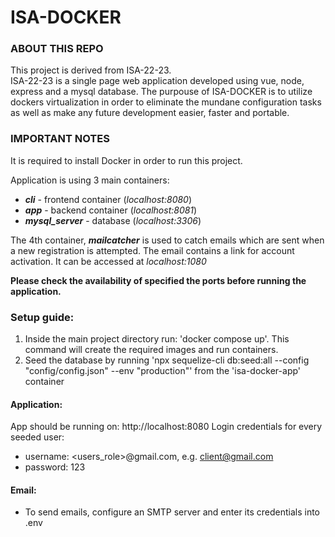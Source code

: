 # ISA-DOCKER

### ABOUT THIS REPO

This project is derived from ISA-22-23.   
ISA-22-23 is a single page web application developed using vue, node, express and a mysql database.
The purpouse of ISA-DOCKER is to utilize dockers virtualization in order to eliminate the mundane configuration tasks as well as make any future development easier, faster and portable.

### IMPORTANT NOTES

It is required to install Docker in order to run this project.

Application is using 3 main containers:
- ***cli*** - frontend container (_localhost:8080_)
- ***app*** - backend container (_localhost:8081_)
- ***mysql_server*** - database (_localhost:3306_)

The 4th container, ***mailcatcher*** is used to catch emails which are sent when a new registration is attempted. The email contains a link for account activation.   It can be accessed at _localhost:1080_

**Please check the availability of specified the ports before running the application.**

### Setup guide:

1. Inside the main project directory run: 'docker compose up'. This command will create the required images and run containers.
2. Seed the database by running 'npx sequelize-cli db:seed:all --config "config/config.json" --env "production"' from the 'isa-docker-app' container

#### Application:
App should be running on: http://localhost:8080
Login credentials for every seeded user:  
- username: <users_role>@gmail.com, e.g. client@gmail.com  
- password: 123

#### Email:
- To send emails, configure an SMTP server and enter its credentials into .env
